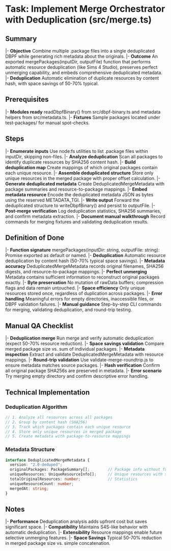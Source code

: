 # Task: Implement Merge Orchestrator with Deduplication (src/merge.ts)

## Summary
|- **Objective** Combine multiple .package files into a single deduplicated DBPF while generating rich metadata about the originals.
|- **Outcome** An exported mergePackages(inputDir, outputFile) function that performs automatic resource deduplication (like Sims 4 Studio), preserves perfect unmerging capability, and embeds comprehensive deduplicated metadata.
|- **Deduplication** Automatic elimination of duplicate resources by content hash, with space savings of 50-70% typical.

## Prerequisites
|- **Modules ready**
readDbpfBinary() from src/dbpf-binary.ts and metadata helpers from src/metadata.ts.
|- **Fixtures** Sample packages located under test-packages/ for manual spot-checks.

## Steps
|- **Enumerate inputs** Use node:fs utilities to list .package files within inputDir, skipping non-files.
|- **Analyze deduplication** Scan all packages to identify duplicate resources by SHA256 content hash.
|- **Build deduplication map** Create mappings of which original packages contain each unique resource.
|- **Assemble deduplicated structure** Store only unique resources in the merged package with proper offset calculation.
|- **Generate deduplicated metadata** Create DeduplicatedMergeMetadata with package summaries and resource-to-package mappings.
|- **Embed metadata resource** Encode the deduplicated metadata JSON as bytes using the reserved METADATA_TGI.
|- **Write output** Forward the deduplicated structure to writeDbpfBinary() and persist to outputFile.
|- **Post-merge verification** Log deduplication statistics, SHA256 summaries, and confirm metadata extraction.
|- **Document manual walkthrough** Record commands for merging fixtures and validating deduplication results.

## Definition of Done
|- **Function signature** mergePackages(inputDir: string, outputFile: string): Promise<void> exported as default or named.
|- **Deduplication** Automatic resource deduplication by content hash (50-70% typical space savings).
|- **Metadata accuracy** DeduplicatedMergeMetadata records original filenames, SHA256 digests, and resource-to-package mappings.
|- **Perfect unmerging** Metadata contains sufficient information to reconstruct original packages exactly.
|- **Byte preservation** No mutation of rawData buffers; compression flags and data remain untouched.
|- **Space efficiency** Only unique resources stored once, regardless of duplication across packages.
|- **Error handling** Meaningful errors for empty directories, inaccessible files, or DBPF validation failures.
|- **Manual guidance** Step-by-step CLI commands for merging, validating deduplication, and round-trip testing.

## Manual QA Checklist
|- **Deduplication merge** Run merge and verify automatic deduplication (expect 50-70% resource reduction).
|- **Space savings validation** Compare merged package size vs. sum of individual packages.
|- **Metadata inspection** Extract and validate DeduplicatedMergeMetadata with resource mappings.
|- **Round-trip validation** Use validate-merge-roundtrip.js to ensure metadata matches source packages.
|- **Hash verification** Confirm all original package SHA256s are preserved in metadata.
|- **Error scenario** Try merging empty directory and confirm descriptive error handling.

## Technical Implementation

### Deduplication Algorithm
```typescript
// 1. Analyze all resources across all packages
// 2. Group by content hash (SHA256)
// 3. Track which packages contain each unique resource
// 4. Store only unique resources in merged package
// 5. Create metadata with package-to-resource mappings
```

### Metadata Structure
```typescript
interface DeduplicatedMergeMetadata {
  version: "2.0-deduped";
  originalPackages: PackageSummary[];        // Package info without full resource lists
  uniqueResources: UniqueResourceInfo[];     // Unique resources with source mappings
  totalOriginalResources: number;            // Statistics
  uniqueResourceCount: number;
  mergedAt: string;
}
```

## Notes
|- **Performance** Deduplication analysis adds upfront cost but saves significant space.
|- **Compatibility** Maintains S4S-like behavior with automatic deduplication.
|- **Extensibility** Resource mappings enable future selective unmerging features.
|- **Space Savings** Typical 50-70% reduction in merged package size vs. simple concatenation.
